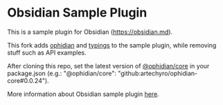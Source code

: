 # Obsidian Sample Plugin

This is a sample plugin for Obsidian (https://obsidian.md).

This fork adds [ophidian](https://github.com/ophidian-lib) and [typings](https://github.com/Fevol/obsidian-typings) to the sample plugin, while removing stuff such as API examples.

After cloning this repo, set the latest version of [@ophidian/core](https://github.com/Artechyro/ophidian-core) in your package.json (e.g.: "@ophidian/core": "github:artechyro/ophidian-core#0.0.24").

More information about Obsidian sample plugin [here](https://github.com/obsidianmd/obsidian-sample-plugin/blob/master/README.md).
